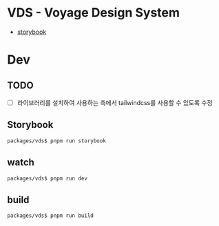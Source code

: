 # VDS - Voyage Design System

- [storybook](https://design.zerovoyage.com) 

# Dev

## TODO

- [ ] 라이브러리를 설치하여 사용하는 측에서 tailwindcss를 사용할 수 있도록 수정

## Storybook

```bash
packages/vds$ pnpm run storybook
```

## watch

```bash
packages/vds$ pnpm run dev
```

## build

```bash
packages/vds$ pnpm run build
```
